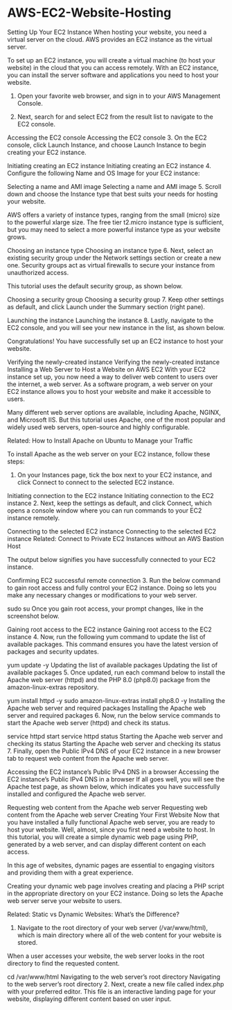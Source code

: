 # AWS-EC2-Website-Hosting


Setting Up Your EC2 Instance
When hosting your website, you need a virtual server on the cloud. AWS provides an EC2 instance as the virtual server.

To set up an EC2 instance, you will create a virtual machine (to host your website) in the cloud that you can access remotely. With an EC2 instance, you can install the server software and applications you need to host your website.

1. Open your favorite web browser, and sign in to your AWS Management Console.

2. Next, search for and select EC2 from the result list to navigate to the EC2 console.

Accessing the EC2 console
Accessing the EC2 console
3. On the EC2 console, click Launch Instance, and choose Launch Instance to begin creating your EC2 instance.

Initiating creating an EC2 instance
Initiating creating an EC2 instance
4. Configure the following Name and OS Image for your EC2 instance:

Selecting a name and AMI image
Selecting a name and AMI image
5. Scroll down and choose the Instance type that best suits your needs for hosting your website.

AWS offers a variety of instance types, ranging from the small (micro) size to the powerful xlarge size. The free tier t2.micro instance type is sufficient, but you may need to select a more powerful instance type as your website grows.

Choosing an instance type
Choosing an instance type
6. Next, select an existing security group under the Network settings section or create a new one. Security groups act as virtual firewalls to secure your instance from unauthorized access.

This tutorial uses the default security group, as shown below.

Choosing a security group
Choosing a security group
7. Keep other settings as default, and click Launch under the Summary section (right pane).

Launching the instance
Launching the instance
8. Lastly, navigate to the EC2 console, and you will see your new instance in the list, as shown below.

Congratulations! You have successfully set up an EC2 instance to host your website.

Verifying the newly-created instance
Verifying the newly-created instance
Installing a Web Server to Host a Website on AWS EC2
With your EC2 instance set up, you now need a way to deliver web content to users over the internet, a web server. As a software program, a web server on your EC2 instance allows you to host your website and make it accessible to users.

Many different web server options are available, including Apache, NGINX, and Microsoft IIS. But this tutorial uses Apache, one of the most popular and widely used web servers, open-source and highly configurable.

Related:
How to Install Apache on Ubuntu to Manage your Traffic

To install Apache as the web server on your EC2 instance, follow these steps:

1. On your Instances page, tick the box next to your EC2 instance, and click Connect to connect to the selected EC2 instance.

Initiating connection to the EC2 instance
Initiating connection to the EC2 instance
2. Next, keep the settings as default, and click Connect, which opens a console window where you can run commands to your EC2 instance remotely.

Connecting to the selected EC2 instance
Connecting to the selected EC2 instance
Related:
Connect to Private EC2 Instances without an AWS Bastion Host

The output below signifies you have successfully connected to your EC2 instance.


Confirming EC2 successful remote connection
3. Run the below command to gain root access and fully control your EC2 instance. Doing so lets you make any necessary changes or modifications to your web server.

sudo su
Once you gain root access, your prompt changes, like in the screenshot below.

Gaining root access to the EC2 instance
Gaining root access to the EC2 instance
4. Now, run the following yum command to update the list of available packages. This command ensures you have the latest version of packages and security updates.

yum update -y
Updating the list of available packages
Updating the list of available packages
5. Once updated, run each command below to install the Apache web server (httpd) and the PHP 8.0 (php8.0) package from the amazon-linux-extras repository.

yum install httpd -y
sudo amazon-linux-extras install php8.0 -y
Installing the Apache web server and required packages
Installing the Apache web server and required packages
6. Now, run the below service commands to start the Apache web server (httpd) and check its status.

service httpd start
service httpd status
Starting the Apache web server and checking its status
Starting the Apache web server and checking its status
7. Finally, open the Public IPv4 DNS of your EC2 instance in a new browser tab to request web content from the Apache web server.

Accessing the EC2 instance’s Public IPv4 DNS in a browser
Accessing the EC2 instance’s Public IPv4 DNS in a browser
If all goes well, you will see the Apache test page, as shown below, which indicates you have successfully installed and configured the Apache web server.

Requesting web content from the Apache web server
Requesting web content from the Apache web server
Creating Your First Website
Now that you have installed a fully functional Apache web server, you are ready to host your website. Well, almost, since you first need a website to host. In this tutorial, you will create a simple dynamic web page using PHP, generated by a web server, and can display different content on each access.

In this age of websites, dynamic pages are essential to engaging visitors and providing them with a great experience.

Creating your dynamic web page involves creating and placing a PHP script in the appropriate directory on your EC2 instance. Doing so lets the Apache web server serve your website to users.

Related:
Static vs Dynamic Websites: What’s the Difference?

1. Navigate to the root directory of your web server (/var/www/html), which is main directory where all of the web content for your website is stored.

When a user accesses your website, the web server looks in the root directory to find the requested content.

cd /var/www/html
Navigating to the web server’s root directory
Navigating to the web server’s root directory
2. Next, create a new file called index.php with your preferred editor. This file is an interactive landing page for your website, displaying different content based on user input.

